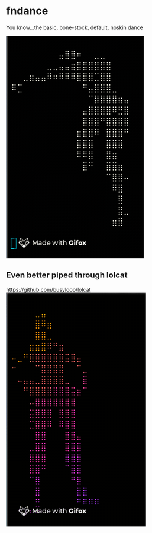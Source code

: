 # fndance
You know...the basic, bone-stock, default, noskin dance

![Alt Text](static/dance.gif) 


## Even better piped through lolcat  
https://github.com/busyloop/lolcat
![Alt Text](static/dance_lolcat.gif)

